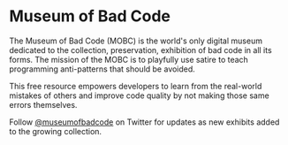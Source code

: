 # Museum of Bad Code

The Museum of Bad Code (MOBC) is the world's only digital museum dedicated to the collection, preservation, exhibition of bad code in all its forms. The mission of the MOBC is to playfully use satire to teach programming anti-patterns that should be avoided.

This free resource empowers developers to learn from the real-world mistakes of others and improve code quality by not making those same errors themselves.

Follow [@museumofbadcode](https://twitter.com/museumofbadcode) on Twitter for updates as new exhibits added to the growing collection.
